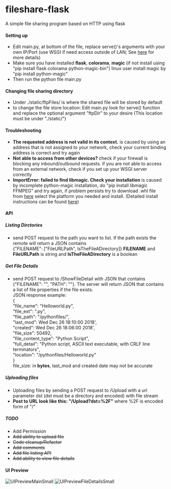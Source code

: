 # fileshare-flask
A simple file sharing program based on HTTP using flask

#### Setting up
+ Edit main.py, at bottom of the file, replace serve()'s arguments with your own IP/Port (use WSGI if need access outside of LAN; See [here](http://flask.pocoo.org/docs/1.0/deploying/) for more details)
+ Make sure you have installed **flask**, **colorama**, **magic** (if not install using "pip install flask colorama python-magic-bin") linux user install magic by "pip install python-magic"
+ Then run the python file main.py

#### Changing file sharing directory
+ Under ./static/ftpFiles/ is where the shared file will be stored by default
+ to change the file store location: Edit main.py look for serve() function and replace the optional argument "ftpDir" to your desire (This location must be under "./static/")

#### Troubleshooting
+ **The requested address is not valid in its context.** is caused by using an address that is not assigned to your network, check your current binding address is correct and try again
+ **Not able to access from other devices?** check if your firewall is blocking any inbound/outbound requests. if you are not able to access from an external network, check if you set up your WSGI server correctly
+ **ImportError: failed to find libmagic. Check your installation** is caused by incomplete python-magic installation, do "pip install libmagic FFMPEG" and try again, if problem persists try to download .whl file from [here](https://pip.aws.lolatravel.com/pip/dev/+simple/python-magic-bin) select the platform you needed and install. (Detailed install instructions can be found [here](https://stackoverflow.com/questions/27885397/how-do-i-install-a-python-package-with-a-whl-file))

#### API
##### Listing Dirctories
+ send POST request to the path you want to list. If the path exists the remote will return a JSON contains  
{"FILENAME": ["FileURLPath", IsTheFileADirectory]} **FILENAME** and **FileURLPath** is string and **IsTheFileADirectory** is a boolean  
##### Get File Details
+ send POST request to /ShowFileDetail with JSON that contains {"FILENAME": "", "PATH": ""}. The server will return JSON that contains a list of file properties if the file exists.  
JSON response example:  
{  
"file_name": "Helloworld.py",  
"file_ext": ".py",  
"file_path": "/pythonfiles/",  
"last_mod": Wed Dec 26 18:10:00 2018',  
"created": Wed Dec 26 18:06:00 2018',  
"file_size": 50492,  
"file_content_type": "Python Script",  
"full_detail": "Python script, ASCII text executable, with CRLF line terminators",  
"location": "/pythonfiles/Helloworld.py"  
}  
file_size: in **bytes**, last_mod and created date may not be accurate
##### Uploading files
+ Uploading files by sending a POST request to /Upload with a url parameter dst (dst must be a directory and encoded) with file stream 
+ **Post to URL look like this: "/Upload?dst=%2F"** where %2F is encoded form of "/"

##### TODO
+ Add Permission
+ <del>Add ability to upload file </del>
+ <del>Code cleanup/Refactor</del>
+ <del>Add comments</del>
+ <del>Add file listing API</del>
+ <del>Add ability to view file details</del>

#### UI Preview
![UIPreviewMainSmall](https://i.imgur.com/n0z58ym.png)
![UIPreviewFileDetailsSmall](https://i.imgur.com/MUF0QxG.png)
